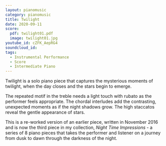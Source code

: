 ```yaml
---
layout: pianomusic
category: pianomusic
title: Twilight
date: 2020-09-11 
score:
  pdf: twilight01.pdf
  image: twilight01.jpg
youtube_id: cZFK_AepRG4
soundcloud_id:
tags:
  - Instrumental Performance
  - Score
  - Intermediate Piano
---
```


Twilight is a solo piano piece that captures the mysterious moments of twilight, when the day closes and the stars begin to emerge.

The repeated motif in the treble needs a light touch with rubato as the performer feels appropriate. The chordal interludes add the contrasting, unexpected moments as if the night shadows grow. The high staccatos reveal the gentle appearance of stars. 

This is a re-worked version of an earlier piece, written in November 2016 and is now the third piece in my collection, *Night Time Impressions* - a series of 8 piano pieces that takes the performer and listener on a journey from dusk to dawn through the darkness of the night.
